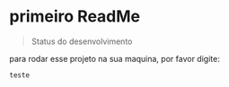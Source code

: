 # primeiro ReadMe

> Status do desenvolvimento

para rodar esse projeto na sua maquina, por favor digite:

```
teste
```
